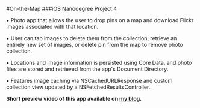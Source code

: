 #On-the-Map
###iOS Nanodegree Project 4

• Photo app that allows the user to drop pins on a map and download Flickr images associated with that location.

• User can tap images to delete them from the collection, retrieve an entirely new set of images, or delete pin from the map to remove photo collection.

• Locations and image information is persisted using Core Data, and photo files are stored and retrieved from the app's Document Directory.

• Features image caching via NSCachedURLResponse and custom collection view updated by a NSFetchedResultsController.

**Short preview video of this app available on [my blog](http://mikemdev40.blogspot.com).**
